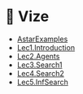 # 📅 Vize

<!--Index-->

- [AstarExamples](./AstarExamples.pdf)
- [Lec1.Introduction](./Lec1.Introduction.pdf)
- [Lec2.Agents](./Lec2.Agents.pdf)
- [Lec3.Search1](./Lec3.Search1.pdf)
- [Lec4.Search2](./Lec4.Search2.pdf)
- [Lec5.InfSearch](./Lec5.InfSearch.pdf)

<!--Index-->
